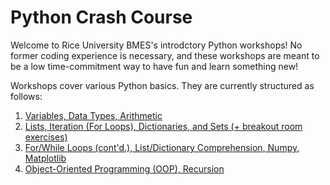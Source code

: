 # Python Crash Course
Welcome to Rice University BMES's introdctory Python workshops! No former coding experience is necessary, and these workshops are meant to be a low time-commitment way to have fun and learn something new!

Workshops cover various Python basics. They are currently structured as follows:

<ol>
<li><a href="https://github.com/Rice-University-BMES/Python-Workshops/blob/master/Workshop1.py" target="_blank" rel="noopener noreferrer">Variables, Data Types, Arithmetic</a></li>
<li><a href="https://github.com/Rice-University-BMES/Python-Workshops/tree/master/Workshop2" target="_blank" rel="noopener noreferrer">Lists, Iteration (For Loops), Dictionaries, and Sets (+ breakout room exercises)</a></li>
<li><a href="https://github.com/Rice-University-BMES/Python-Workshops/tree/master/Workshop3" target="_blank" rel="noopener noreferrer">For/While Loops (cont'd.), List/Dictionary Comprehension, Numpy, Matplotlib</a></li>
<li><a href="https://github.com/Rice-University-BMES/Python-Workshops/tree/master/Workshop4" target="_blank" rel="noopener noreferrer"> Object-Oriented Programming (OOP), Recursion</a></li>
</ol>
